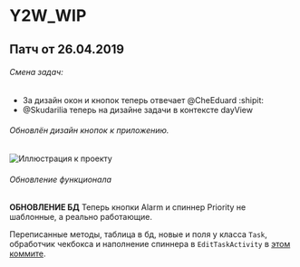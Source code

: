 # Y2W_WIP

## Патч от 26.04.2019
###### Смена задач: 
* За дизайн окон и кнопок теперь отвечает @CheEduard :shipit:
* @Skudarilia теперь на дизайне задачи в контексте dayView

###### Обновлён дизайн кнопок к приложению. 


![Иллюстрация к проекту](https://github.com/Wiserax/Y2W_WIP/blob/master/app/src/main/res/temp/qemu-system-i386_ot2wcnINnx.png)

###### Обновление функционала
**ОБНОВЛЕНИЕ БД**
Теперь кнопки Alarm и спиннер Priority не шаблонные, а реально работающие. 

Переписанные методы, таблица в бд, новые и поля у класса `Task`, обработчик чекбокса и наполнение спиннера в `EditTaskActivity` в [этом коммите](https://github.com/Wiserax/Y2W_WIP/commit/b3ead834a61572ac8e0946217800333ca569fcca).

